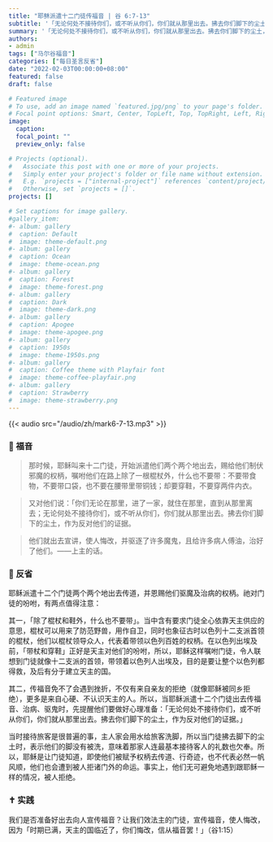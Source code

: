```yaml
---
title: "耶稣派遣十二门徒传福音 | 谷 6:7-13"
subtitle: '「无论何处不接待你们，或不听从你们，你们就从那里出去。拂去你们脚下的尘土，作为反对他们的证据。」（谷6:11）'
summary: '「无论何处不接待你们，或不听从你们，你们就从那里出去。拂去你们脚下的尘土，作为反对他们的证据。」（谷6:11）'
authors:
- admin
tags: ["马尔谷福音"]
categories: ["每日圣言反省"]
date: "2022-02-03T00:00:00+08:00"
featured: false
draft: false

# Featured image
# To use, add an image named `featured.jpg/png` to your page's folder.
# Focal point options: Smart, Center, TopLeft, Top, TopRight, Left, Right, BottomLeft, Bottom, BottomRight
image:
  caption:
  focal_point: ""
  preview_only: false

# Projects (optional).
#   Associate this post with one or more of your projects.
#   Simply enter your project's folder or file name without extension.
#   E.g. `projects = ["internal-project"]` references `content/project/deep-learning/index.md`.
#   Otherwise, set `projects = []`.
projects: []

# Set captions for image gallery.
#gallery_item:
#- album: gallery
#  caption: Default
#  image: theme-default.png
#- album: gallery
#  caption: Ocean
#  image: theme-ocean.png
#- album: gallery
#  caption: Forest
#  image: theme-forest.png
#- album: gallery
#  caption: Dark
#  image: theme-dark.png
#- album: gallery
#  caption: Apogee
#  image: theme-apogee.png
#- album: gallery
#  caption: 1950s
#  image: theme-1950s.png
#- album: gallery
#  caption: Coffee theme with Playfair font
#  image: theme-coffee-playfair.png
#- album: gallery
#  caption: Strawberry
#  image: theme-strawberry.png
---
```


{{< audio src="/audio/zh/mark6-7-13.mp3" >}}

### :love_letter: 福音
> 那时候，耶稣叫来十二门徒，开始派遣他们两个两个地出去，赐给他们制伏邪魔的权柄，嘱咐他们在路上除了一根棍杖外，什么也不要带：不要带食物，不要带口袋，也不要在腰带里带铜钱；却要穿鞋，不要穿两件内衣。

> 又对他们说：「你们无论在那里，进了一家，就住在那里，直到从那里离去；无论何处不接待你们，或不听从你们，你们就从那里出去。拂去你们脚下的尘土，作为反对他们的证据。

> 他们就出去宣讲，使人悔改，并驱逐了许多魔鬼，且给许多病人傅油，治好了他们。——上主的话。

### :speech_balloon: 反省
耶稣派遣十二个门徒两个两个地出去传道，并恩赐他们驱魔及治病的权柄。祂对门徒的吩咐，有两点值得注意：

其一，「除了棍杖和鞋外，什么也不要带」。当中含有要求门徒全心依靠天主供应的意思，棍杖可以用来了防范野兽，用作自卫，同时也象征古时以色列十二支派首领的棍杖，他们以棍杖领导众人，代表着带领以色列百姓的权柄。在以色列出埃及前，「带杖和穿鞋」正好是天主对他们的吩咐，所以，耶稣这样嘱咐门徒，令人联想到门徒就像十二支派的首领，带领着以色列人出埃及，目的是要让整个以色列都得救，及后有分于建立天主的国。

其二，传福音免不了会遇到挫折，不仅有来自亲友的拒绝（就像耶稣被同乡拒绝），更多是来自心硬、不认识天主的人。所以，当耶稣派遣十二个门徒出去传福音、治病、驱鬼时，先提醒他们要做好心理准备：「无论何处不接待你们，或不听从你们，你们就从那里出去。拂去你们脚下的尘土，作为反对他们的证据。」

当时接待旅客是很普遍的事，主人家会用水给旅客洗脚，所以当门徒拂去脚下的尘土时，表示他们的脚没有被洗，意味着那家人连最基本接待客人的礼数也欠奉。所以，耶稣是让门徒知道，即使他们被赋予权柄去传道、行奇迹，也不代表必然一帆风顺，他们也会遭到被人拒诸门外的命运。事实上，他们无可避免地遇到跟耶稣一样的情况，被人拒绝。

### :latin_cross: 实践
我们是否准备好出去向人宣传福音？让我们效法主的门徒，宣传福音，使人悔改，因为「时期已满，天主的国临近了，你们悔改，信从福音罢！」（谷1:15）
